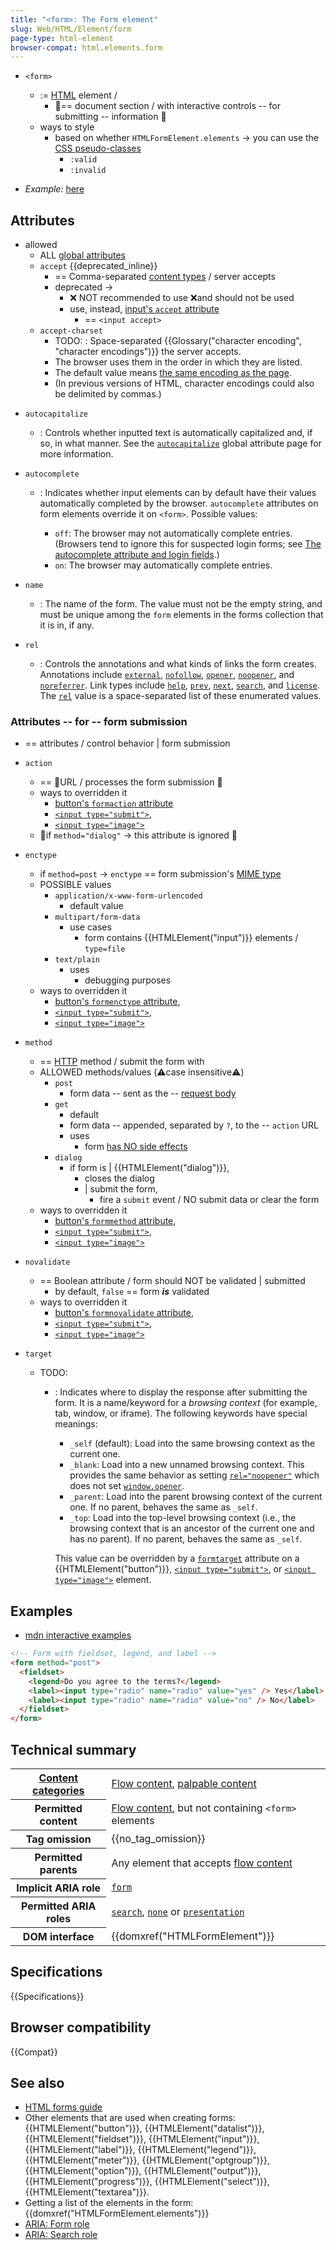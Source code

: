```yaml
---
title: "<form>: The Form element"
slug: Web/HTML/Element/form
page-type: html-element
browser-compat: html.elements.form
---
```


* `<form>`
  * := [HTML](../..) element / 
    * 👀== document section / with interactive controls -- for submitting -- information 👀
  * ways to style
    * based on whether `HTMLFormElement.elements` -> you can use the [CSS pseudo-classes](/en-US/docs/Web/CSS/Pseudo-classes)
      * `:valid`
      * `:invalid`

* _Example:_ [here](https://github.com/dancer1325/mdn-interactive-examples/blob/main/live-examples/html-examples/forms/form.html)

## Attributes

* allowed
  * ALL [global attributes](/en-US/docs/Web/HTML/Global_attributes)
  * `accept` {{deprecated_inline}}
    * == Comma-separated [content types](/en-US/docs/Web/SVG/Content_type) / server accepts
    * deprecated ->
      * ❌ NOT recommended to use ❌and should not be used
      * use, instead, [input's `accept` attribute ](/en-US/docs/Web/HTML/Element/input#accept) 
        * == `<input accept>` 
  * `accept-charset`
    * TODO: : Space-separated {{Glossary("character encoding", "character encodings")}} the server accepts. 
    * The browser uses them in the order in which they are listed. 
    * The default value means [the same encoding as the page](/en-US/docs/Web/HTTP/Headers/Content-Encoding).
    * (In previous versions of HTML, character encodings could also be delimited by commas.)

- `autocapitalize`

  - : Controls whether inputted text is automatically capitalized and, if so, in what manner. See the [`autocapitalize`](/en-US/docs/Web/HTML/Global_attributes/autocapitalize) global attribute page for more information.

- `autocomplete`

  - : Indicates whether input elements can by default have their values automatically completed by the browser. `autocomplete` attributes on form elements override it on `<form>`. Possible values:

    - `off`: The browser may not automatically complete entries. (Browsers tend to ignore this for suspected login forms; see [The autocomplete attribute and login fields](/en-US/docs/Web/Security/Securing_your_site/Turning_off_form_autocompletion#the_autocomplete_attribute_and_login_fields).)
    - `on`: The browser may automatically complete entries.

- `name`

  - : The name of the form. The value must not be the empty string, and must be unique among the `form` elements in the forms collection that it is in, if any.

- `rel`
  - : Controls the annotations and what kinds of links the form creates. Annotations include [`external`](/en-US/docs/Web/HTML/Attributes/rel#external), [`nofollow`](/en-US/docs/Web/HTML/Attributes/rel#nofollow), [`opener`](/en-US/docs/Web/HTML/Attributes/rel#opener), [`noopener`](/en-US/docs/Web/HTML/Attributes/rel#noopener), and [`noreferrer`](/en-US/docs/Web/HTML/Attributes/rel#noreferrer). Link types include [`help`](/en-US/docs/Web/HTML/Attributes/rel#help), [`prev`](/en-US/docs/Web/HTML/Attributes/rel#prev), [`next`](/en-US/docs/Web/HTML/Attributes/rel#next), [`search`](/en-US/docs/Web/HTML/Attributes/rel#search), and [`license`](/en-US/docs/Web/HTML/Attributes/rel#license). The [`rel`](/en-US/docs/Web/HTML/Attributes/rel) value is a space-separated list of these enumerated values.

### Attributes -- for -- form submission

* == attributes / control behavior | form submission

* `action`
  * == 👀URL / processes the form submission 👀
  * ways to overridden it
    * [button's `formaction` attribute](/en-US/docs/Web/HTML/Element/button#formaction)
    * [`<input type="submit">`](/en-US/docs/Web/HTML/Element/input/submit),
    * [`<input type="image">`](/en-US/docs/Web/HTML/Element/input/image)
  * 👀if `method="dialog"` -> this attribute is ignored 👀 
* `enctype`
  * if `method=post` -> `enctype` == form submission's [MIME type](https://en.wikipedia.org/wiki/Mime_type) 
  * POSSIBLE values
    * `application/x-www-form-urlencoded`
      * default value
    * `multipart/form-data`
      * use cases
        * form contains {{HTMLElement("input")}} elements / `type=file`
    * `text/plain`
      * uses
        * debugging purposes
  * ways to overridden it
    * [button's `formenctype` attribute](/en-US/docs/Web/HTML/Element/button#formenctype),
    * [`<input type="submit">`](/en-US/docs/Web/HTML/Element/input/submit), 
    * [`<input type="image">`](/en-US/docs/Web/HTML/Element/input/image)
* `method`
  * == [HTTP](/en-US/docs/Web/HTTP) method / submit the form with
  * ALLOWED methods/values (⚠️case insensitive⚠️)
    * `post`
      * form data -- sent as the -- [request body](/en-US/docs/Web/API/Request/body)
    * `get`
      * default
      * form data -- appended, separated by `?`, to the -- `action` URL  
      * uses
        * form [has NO side effects](/en-US/docs/Glossary/Idempotent)
    * `dialog`
      * if form is | {{HTMLElement("dialog")}}, 
        * closes the dialog
        * | submit the form, 
          * fire a `submit` event / NO submit data or clear the form
  * ways to overridden it
    * [button's `formmethod` attribute](/en-US/docs/Web/HTML/Element/button#formmethod),
    * [`<input type="submit">`](/en-US/docs/Web/HTML/Element/input/submit),
    * [`<input type="image">`](/en-US/docs/Web/HTML/Element/input/image)
* `novalidate`
  * == Boolean attribute / form should NOT be validated | submitted
    * by default, `false` == form **_is_** validated
  * ways to overridden it
    * [button's `formnovalidate` attribute](/en-US/docs/Web/HTML/Element/button#formnovalidate),
    * [`<input type="submit">`](/en-US/docs/Web/HTML/Element/input/submit),
    * [`<input type="image">`](/en-US/docs/Web/HTML/Element/input/image)
* `target`
  * TODO:

    - : Indicates where to display the response after submitting the form. It is a name/keyword for a _browsing context_ (for example, tab, window, or iframe). The following keywords have special meanings:

      - `_self` (default): Load into the same browsing context as the current one.
      - `_blank`: Load into a new unnamed browsing context. This provides the same behavior as setting [`rel="noopener"`](#rel) which does not set [`window.opener`](/en-US/docs/Web/API/Window/opener).
      - `_parent`: Load into the parent browsing context of the current one. If no parent, behaves the same as `_self`.
      - `_top`: Load into the top-level browsing context (i.e., the browsing context that is an ancestor of the current one and has no parent). If no parent, behaves the same as `_self`.

      This value can be overridden by a [`formtarget`](/en-US/docs/Web/HTML/Element/button#formtarget) attribute on a {{HTMLElement("button")}}, [`<input type="submit">`](/en-US/docs/Web/HTML/Element/input/submit), or [`<input type="image">`](/en-US/docs/Web/HTML/Element/input/image) element.

## Examples

* [mdn interactive examples](https://github.com/dancer1325/mdn-interactive-examples/tree/main/live-examples/html-examples/forms)

```html
<!-- Form with fieldset, legend, and label -->
<form method="post">
  <fieldset>
    <legend>Do you agree to the terms?</legend>
    <label><input type="radio" name="radio" value="yes" /> Yes</label>
    <label><input type="radio" name="radio" value="no" /> No</label>
  </fieldset>
</form>
```

## Technical summary

<table class="properties">
  <tbody>
    <tr>
      <th scope="row">
        <a href="/en-US/docs/Web/HTML/Content_categories">Content categories</a>
      </th>
      <td>
        <a href="/en-US/docs/Web/HTML/Content_categories#flow_content">Flow content</a>,
        <a href="/en-US/docs/Web/HTML/Content_categories#palpable_content">palpable content</a>
      </td>
    </tr>
    <tr>
      <th scope="row">Permitted content</th>
      <td>
        <a href="/en-US/docs/Web/HTML/Content_categories#flow_content">Flow content</a>, but not containing <code>&#x3C;form></code> elements
      </td>
    </tr>
    <tr>
      <th scope="row">Tag omission</th>
      <td>{{no_tag_omission}}</td>
    </tr>
    <tr>
      <th scope="row">Permitted parents</th>
      <td>
        Any element that accepts
        <a href="/en-US/docs/Web/HTML/Content_categories#flow_content">flow content</a>
      </td>
    </tr>
    <tr>
      <th scope="row">Implicit ARIA role</th>
      <td>
        <code><a href="/en-US/docs/Web/Accessibility/ARIA/Roles/form_role">form</a></code>
      </td>
    </tr>
    <tr>
      <th scope="row">Permitted ARIA roles</th>
      <td>
        <code><a href="/en-US/docs/Web/Accessibility/ARIA/Roles/search_role">search</a></code>,
        <a href="/en-US/docs/Web/Accessibility/ARIA/Roles/none_role"><code>none</code></a>
         or <a href="/en-US/docs/Web/Accessibility/ARIA/Roles/presentation_role"><code>presentation</code></a>
      </td>
    </tr>
    <tr>
      <th scope="row">DOM interface</th>
      <td>{{domxref("HTMLFormElement")}}</td>
    </tr>
  </tbody>
</table>

## Specifications

{{Specifications}}

## Browser compatibility

{{Compat}}

## See also

- [HTML forms guide](/en-US/docs/Learn/Forms)
- Other elements that are used when creating forms: {{HTMLElement("button")}}, {{HTMLElement("datalist")}}, {{HTMLElement("fieldset")}}, {{HTMLElement("input")}}, {{HTMLElement("label")}}, {{HTMLElement("legend")}}, {{HTMLElement("meter")}}, {{HTMLElement("optgroup")}}, {{HTMLElement("option")}}, {{HTMLElement("output")}}, {{HTMLElement("progress")}}, {{HTMLElement("select")}}, {{HTMLElement("textarea")}}.
- Getting a list of the elements in the form: {{domxref("HTMLFormElement.elements")}}
- [ARIA: Form role](/en-US/docs/Web/Accessibility/ARIA/Roles/form_role)
- [ARIA: Search role](/en-US/docs/Web/Accessibility/ARIA/Roles/search_role)
